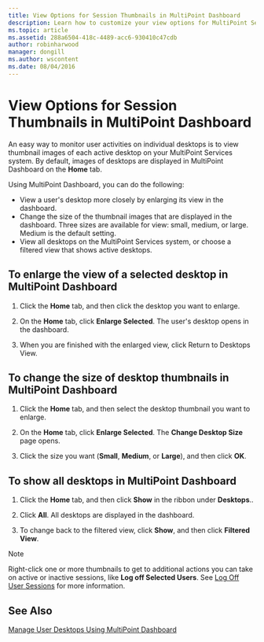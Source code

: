 ```yaml
---
title: View Options for Session Thumbnails in MultiPoint Dashboard
description: Learn how to customize your view options for MultiPoint Services
ms.topic: article
ms.assetid: 288a6504-418c-4489-acc6-930410c47cdb
author: robinharwood
manager: dongill
ms.author: wscontent
ms.date: 08/04/2016
---
```

# View Options for Session Thumbnails in MultiPoint Dashboard
An easy way to monitor user activities on individual desktops is to view thumbnail images of each active desktop on your MultiPoint Services system. By default, images of desktops are displayed in MultiPoint Dashboard on the **Home** tab.

Using MultiPoint Dashboard, you can do the following:

- View a user's desktop more closely by enlarging its view in the dashboard.
- Change the size of the thumbnail images that are displayed in the dashboard. Three sizes are available for view: small, medium, or large. Medium is the default setting.
- View all desktops on the MultiPoint Services system, or choose a filtered view that shows active desktops.

## To enlarge the view of a selected desktop in MultiPoint Dashboard

1.  Click the **Home** tab, and then click the desktop you want to enlarge.

2.  On the **Home** tab, click **Enlarge Selected**. The user's desktop opens in the dashboard.

3.  When you are finished with the enlarged view, click Return to Desktops View.

## To change the size of desktop thumbnails in MultiPoint Dashboard

1.  Click the **Home** tab, and then select the desktop thumbnail you want to enlarge.

2.  On the **Home** tab, click **Enlarge Selected**. The **Change Desktop Size** page opens.

3.  Click the size you want (**Small**, **Medium**, or **Large**), and then click **OK**.

## To show all desktops in MultiPoint Dashboard

1.  Click the **Home** tab, and then click **Show** in the ribbon under **Desktops**..

2.  Click **All**. All desktops are displayed in the dashboard.

3.  To change back to the filtered view, click **Show**, and then click **Filtered View**.

>[!NOTE]
> Right-click one or more thumbnails to get to additional actions you can take on active or inactive sessions, like **Log off Selected Users**. See [Log Off User Sessions](Log-Off-User-Sessions.md) for more information.

## See Also
[Manage User Desktops Using MultiPoint Dashboard](Manage-User-Desktops-Using-MultiPoint-Dashboard.md)
